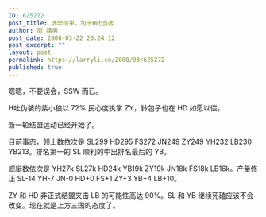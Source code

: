 ```yaml
---
ID: 625272
post_title: 选举结束，包子H吐当选
author: 南 靖男
post_date: 2008-03-22 20:24:12
post_excerpt: ""
layout: post
permalink: https://larryli.cn/2008/03/625272
published: true
---
```

嗯嗯，不要误会，SSW 而已。

H吐伪装的紫小狼以 72% 民心度执掌 ZY，铃包子也在 HD 如愿以偿。

新一轮结盟运动已经开始了。

目前事态，领土数依次是 SL299 HD295 FS272 JN249 ZY249 YH232 LB230 YB213。排名第一的 SL 顺利的中出排名最后的 YB。

舰艇数依次是 YH27k SL27k HD24k YB19k ZY19k JN18k FS18k LB16k。产量修正 SL-14 YH-7 JN-0 HD+0 FS+1 ZY+3 YB+4 LB+10。

ZY 和 HD 非正式结盟夹击 LB 的可能性高达 90%。SL 和 YB 继续死磕应该不会改变。现在就是上方三国的态度了。